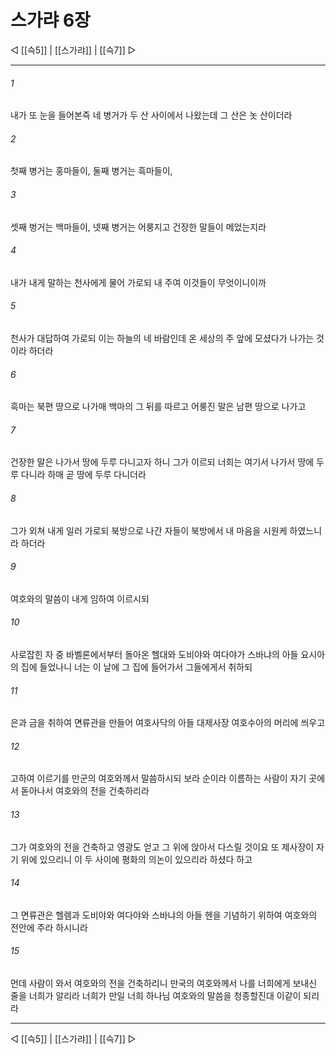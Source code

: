 ﻿# 스가랴 6장

◁ [[슥5]] | [[스가랴]] | [[슥7]] ▷
***

###### 1
내가 또 눈을 들어본즉 네 병거가 두 산 사이에서 나왔는데 그 산은 놋 산이더라

###### 2
첫째 병거는 홍마들이, 둘째 병거는 흑마들이,

###### 3
셋째 벙거는 백마들이, 넷째 병거는 어룽지고 건장한 말들이 메었는지라

###### 4
내가 내게 말하는 천사에게 물어 가로되 내 주여 이것들이 무엇이니이까

###### 5
천사가 대답하여 가로되 이는 하늘의 네 바람인데 온 세상의 주 앞에 모셨다가 나가는 것이라 하더라

###### 6
흑마는 북편 땅으로 나가매 백마의 그 뒤를 따르고 어룽진 말은 남편 땅으로 나가고

###### 7
건장한 말은 나가서 땅에 두루 다니고자 하니 그가 이르되 너희는 여기서 나가서 땅에 두루 다니라 하매 곧 땅에 두루 다니더라

###### 8
그가 외쳐 내게 일러 가로되 북방으로 나간 자들이 북방에서 내 마음을 시원케 하였느니라 하더라

###### 9
여호와의 말씀이 내게 임하여 이르시되

###### 10
사로잡힌 자 중 바벨론에서부터 돌아온 헬대와 도비야와 여다야가 스바냐의 아들 요시아의 집에 들었나니 너는 이 날에 그 집에 들어가서 그들에게서 취하되

###### 11
은과 금을 취하여 면류관을 만들어 여호사닥의 아들 대제사장 여호수아의 머리에 씌우고

###### 12
고하여 이르기를 만군의 여호와께서 말씀하시되 보라 순이라 이름하는 사람이 자기 곳에서 돋아나서 여호와의 전을 건축하리라

###### 13
그가 여호와의 전을 건축하고 영광도 얻고 그 위에 앉아서 다스릴 것이요 또 제사장이 자기 위에 있으리니 이 두 사이에 평화의 의논이 있으리라 하셨다 하고

###### 14
그 면류관은 헬렘과 도비야와 여다야와 스바냐의 아들 헨을 기념하기 위하여 여호와의 전안에 주라 하시니라

###### 15
먼데 사람이 와서 여호와의 전을 건축하리니 만국의 여호와께서 나를 너희에게 보내신 줄을 너희가 알리라 너희가 만일 너희 하나님 여호와의 말씀을 청종할진대 이같이 되리라

***
◁ [[슥5]] | [[스가랴]] | [[슥7]] ▷
